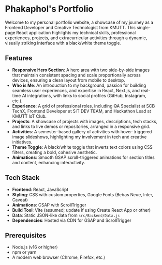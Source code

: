 # Phakaphol's Portfolio

Welcome to my personal portfolio website, a showcase of my journey as a Frontend Developer and Creative Technologist from KMUTT. This single-page React application highlights my technical skills, professional experiences, projects, and extracurricular activities through a dynamic, visually striking interface with a black/white theme toggle.

## Features

- **Responsive Hero Section**: A hero area with two side-by-side images that maintain consistent spacing and scale proportionally across devices, ensuring a clean layout from mobile to desktop.
- **Who is Me**: An introduction to my background, passion for building seamless user experiences, and expertise in React, Next.js, and real-time AI integrations, with links to social profiles (GitHub, Instagram, etc.).
- **Experience**: A grid of professional roles, including QA Specialist at SCB TechX, Frontend Developer at SIT DEV TEAM, and Hackathon Lead at KMUTT IoT Club.
- **Projects**: A showcase of projects with images, descriptions, tech stacks, and links to live demos or repositories, arranged in a responsive grid.
- **Activities**: A semester-based gallery of activities with hover-triggered image slideshows, highlighting my involvement in tech and creative initiatives.
- **Theme Toggle**: A black/white toggle that inverts text colors using CSS filters, creating a bold, cohesive aesthetic.
- **Animations**: Smooth GSAP scroll-triggered animations for section titles and content, enhancing interactivity.

## Tech Stack

- **Frontend**: React, JavaScript
- **Styling**: CSS with custom properties, Google Fonts (Bebas Neue, Inter, Caveat)
- **Animations**: GSAP with ScrollTrigger
- **Build Tool**: Vite (assumed; update if using Create React App or other)
- **Data**: Static JSON-like data from `src/Backend/Data.js`
- **Dependencies**: Hosted via CDN for GSAP and ScrollTrigger

## Prerequisites

- Node.js (v16 or higher)
- npm or yarn
- A modern web browser (Chrome, Firefox, etc.)
